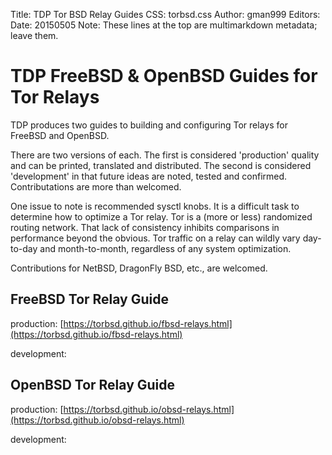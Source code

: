 Title: TDP Tor BSD Relay Guides
CSS: torbsd.css
Author: gman999
Editors:
Date: 20150505
Note: These lines at the top are multimarkdown metadata; leave them.

# TDP FreeBSD & OpenBSD Guides for Tor Relays #

TDP produces two guides to building and configuring Tor relays for FreeBSD and OpenBSD.

There are two versions of each. The first is considered 'production' quality and can be printed, translated and distributed. The second is considered 'development' in that future ideas are noted, tested and confirmed. Contributations are more than welcomed.

One issue to note is recommended sysctl knobs. It is a difficult task to determine how to optimize a Tor relay. Tor is a (more or less) randomized routing network. That lack of consistency inhibits comparisons in performance beyond the obvious. Tor traffic on a relay can wildly vary day-to-day and month-to-month, regardless of any system optimization.

Contributions for NetBSD, DragonFly BSD, etc., are welcomed.

## FreeBSD Tor Relay Guide

production: [https://torbsd.github.io/fbsd-relays.html](https://torbsd.github.io/fbsd-relays.html)

development:

## OpenBSD Tor Relay Guide

production: [https://torbsd.github.io/obsd-relays.html](https://torbsd.github.io/obsd-relays.html)

development:

